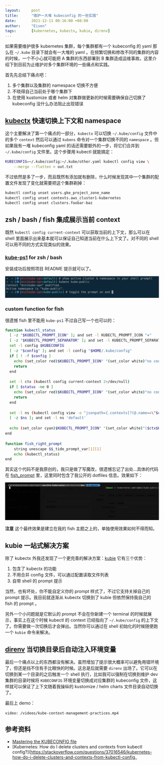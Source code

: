 ```yaml
---
layout:     post
title:      "维护一大堆 kubeconfig 的一些实践"
date:       2021-12-11 00:16:00 +08:00
author:     "Eisen"
tags:       [kubernetes, kubectx, kubie, direnv]
---
```


如果需要维护很多 kubernetes 集群，每个集群都有一个 kubeconfig 的 yaml 那么在 `~/.kube` 目录下就会有一大堆的 yaml 。在频繁切换和修改不同的集群的内容的时候，一个不小心就可能把 A 集群的东西部署到 B 集群造成运维事故。这里介绍下到目前为止维护对多个集群环境的一些痛点和实践。

首先先总结下痛点吧：

1. 多个集群以及集群的 namespace 切换不方便
2. 不晓得自己当前处于哪个集群下
3. 在使用 kustomize 或者 helm 对集群做更新的时候需要确保自己切换了 kubeconfig 没什么办法阻止出现错误

## [kubectx](https://github.com/ahmetb/kubectx) 快速切换上下文和 namespace

这个主要解决了第一个痛点的一部分，`kubectx` 可以切换 `~/.kube/config` 文件中的多个 `context` 然后可以通过 `kubens` 命令对一个集群切换不同的 `namespace` 。但如果我有一堆 kubeconfig yaml 的话还需要额外的一步，将它们合并到 `~/.kube/config` 文件里。这个步骤用 kubectl 就能搞定：

```sh
KUBECONFIG=~/.kube/config:~/.kube/other.yaml kubectl config view \
    --merge --flatten > out.txt
```

不过依然是多了一步，而且既然有添加就有删除，什么时候发现其中一个集群的配置文件发现了变化就需要把这个集群剃掉：

```sh
kubectl config unset users.gke_project_zone_name
kubectl config unset contexts.aws_cluster1-kubernetes
kubectl config unset clusters.foobar-baz
```

## zsh / bash / fish 集成展示当前 context

既然 `kubectl config current-context` 可以获取当前的上下文，那么可以在 shell 里面展示出来基本就可以保证自己知道当前在什么上下文了。对不同的 shell 可以用不同的方式实现类似的效果。

### [kube-ps1](https://github.com/jonmosco/kube-ps1) for zsh / bash

安装成功后按照项目 README 提示就可以了。

![](../img/in-post/kube-ps1-screenshot-from-readme.png)

### custom function for fish

很遗憾 fish 里不能用 `kube-ps1` 不过自己写一个也可以的：

```sh
function kubectl_status
  [ -z "$KUBECTL_PROMPT_ICON" ]; and set -l KUBECTL_PROMPT_ICON "⎈"
  [ -z "$KUBECTL_PROMPT_SEPARATOR" ]; and set -l KUBECTL_PROMPT_SEPARATOR "/"
  set -l config $KUBECONFIG
  [ -z "$config" ]; and set -l config "$HOME/.kube/config"
  if [ ! -f $config ]
    echo (set_color red)$KUBECTL_PROMPT_ICON" "(set_color white)"no config"
    return
  end

  set -l ctx (kubectl config current-context 2>/dev/null)
  if [ $status -ne 0 ]
    echo (set_color red)$KUBECTL_PROMPT_ICON" "(set_color white)"no context"
    return
  end

  set -l ns (kubectl config view -o "jsonpath={.contexts[?(@.name==\"$ctx\")].context.namespace}")
  [ -z $ns ]; and set -l ns 'default'

  echo (set_color cyan)$KUBECTL_PROMPT_ICON" "(set_color white)"($ctx$KUBECTL_PROMPT_SEPARATOR$ns)"
end

function fish_right_prompt
    string unescape $$_tide_prompt_var[1][1]
    echo (kubectl_status)
end
```

其实这个代码不是我原创的，我只是做了写魔改，很遗憾忘记了出处...具体的代码在 [fish_prompt](https://github.com/aisensiy/dotfiles/blob/master/fish/functions/fish_prompt.fish) 里，这里同时包含了我公开的 dotfiles 信息。效果如下：

![](../img/in-post/terminal-with-kube-context-in-fish.png)

**注意** 这个最终效果是建立在我的 fish 主题之上的，单独使用效果如何不得而知。

## kubie 一站式解决方案

除了 kubectx 外我还发现了一个更完善的解决方案：[kubie](https://github.com/sbstp/kubie) 它有三个优势：

1. 包含了 kubectx 的功能
2. 不用合并 config 文件，可以通过配置读取文件列表
3. 自带 shell 的 prompt 提示

当然，也有坏处，你不能自定义你的 prompt 样式了，不过它支持关掉自己的 prompt 提示。我目前就逐渐从 kubectx 切换到了 kubie 但依然保持我自己的 fish 的 prompt 。

另外一个小问题就是它默认的 prompt 不会在你新建一个 terminal 的时候就展示，事实上在这个时候 kubectl 的 context 已经指向了 `~/.kube/config` 的上下文了。你需要做一次切换后才会弹出。当然你可以通过在 shell 初始化的时候随便跑一个 `kubie` 命令来解决。

## [direnv](https://direnv.net/) 当切换目录后自动注入环境变量

最后一个痛点以上的东西都没有解决。虽然增加了提示很大概率可以避免用错环境了，但还是挡不住有手比眼快的时候。这总是后就需要 `direnv` 出场了。它可以在切换到某一个目录的之后触发一个 shell 执行，比如我可以强制在切换到维护 dev 集群的目录时候将 `KUBECONFIG` 环境变量切换成对应集群的 kubeconfig 文件，这样就可以保证了上下文随着我操纵的 kustomize / helm charts 文件目录自动切换了。

最后上 demo：

`video: /videos/kube-context-management-practices.mp4`

## 参考资料

- [Mastering the KUBECONFIG file](https://medium.com/@ahmetb/mastering-kubeconfig-4e447aa32c75)
- [Kubernetes: How do I delete clusters and contexts from kubectl config?](https://stackoverflow.com/questions/37016546/kubernetes-how-do-i-delete-clusters-and-contexts-from-kubectl-config_

